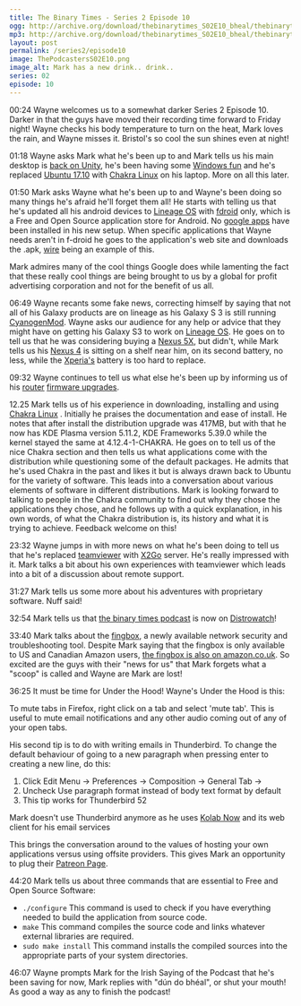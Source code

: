 ```yaml
---
title: The Binary Times - Series 2 Episode 10
ogg: http://archive.org/download/thebinarytimes_S02E10_bheal/thebinarytimes_S02E10_bheal.ogg
mp3: http://archive.org/download/thebinarytimes_S02E10_bheal/thebinarytimes_S02E10_bheal.mp3 
layout: post
permalink: /series2/episode10
image: ThePodcastersS02E10.png
image_alt: Mark has a new drink.. drink..
series: 02
episode: 10
---
```

00:24 Wayne welcomes us to a somewhat darker Series 2 Episode 10. Darker in that the guys have moved their recording time forward to Friday night! Wayne checks his body temperature to turn on the heat, Mark loves the rain, and Wayne misses it. Bristol's so cool the sun shines even at night!

01:18 Wayne asks Mark what he's been up to and Mark tells us his main desktop is [back on Unity](http://releases.ubuntu.com/16.04.3/), he's been having some [Windows fun](https://support.microsoft.com/en-us/help/12440/windows-10-activation) and he's replaced [ Ubuntu 17.10](https://www.ubuntu.com/desktop/1710) with [Chakra Linux](https://chakralinux.org/) on his laptop. More on all this later.

01:50 Mark asks Wayne what he's been up to and Wayne's been doing so many things he's afraid he'll forget them all! He starts with telling us that he's updated all his android devices to [Lineage OS](https://lineageos.org/) with [fdroid](https://f-droid.org/) only, which is a Free and Open Source application store for Android. No [google apps](https://play.google.com/store) have been installed in his new setup. When specific applications that Wayne needs aren't in f-droid he goes to the application's web site and downloads the .apk, [wire](https://wire-app.wire.com/android/prod/wire-3.2.373.apk) being an example of this.

Mark admires many of the cool things Google does while lamenting the fact that these really cool things are being brought to us by a global for profit advertising corporation and not for the benefit of us all.

06:49 Wayne recants some fake news, correcting himself by saying that not all of his Galaxy products are on lineage as his Galaxy S 3 is still running [CyanogenMod](https://en.wikipedia.org/wiki/CyanogenMod). Wayne asks our audience for any help or advice that they might have on getting his Galaxy S3 to work on [Lineage OS](https://lineageos.org/). He goes on to tell us that he was considering buying a [ Nexus 5X](https://www.google.com/nexus/5x/), but didn't, while Mark tells us his [Nexus 4](https://en.wikipedia.org/wiki/Nexus_4) is sitting on a shelf near him, on its second battery, no less, while the [Xperia's](https://support.sonymobile.com/ie/xperiaz/) battery is too hard to replace.

09:32 Wayne continues to tell us what else he's been up by informing us of his [router](https://www.asus.com/us/Networking/RTN66U/) [firmware upgrades](https://www.dd-wrt.com/wiki/index.php/Asus_RT-N66U).

12.25 Mark tells us of his experience in downloading, installing and using [Chakra Linux](https://chakralinux.org/) . Initially he praises the documentation and ease of install. He notes that after install the distribution upgrade was 417MB, but with that he now has KDE Plasma version 5.11.2, KDE Frameworks 5.39.0 while the kernel stayed the same at 4.12.4-1-CHAKRA. He goes on to tell us of the nice Chakra section and then tells us what applications come with the distribution while questioning some of the default packages. He admits that he's used Chakra in the past and likes it but is always drawn back to Ubuntu for the variety of software. This leads into a conversation about various elements of software in different distributions. Mark is looking forward to talking to people in the Chakra community to find out why they chose the applications they chose, and he follows up with a quick explanation, in his own words, of what the Chakra distribution is, its history and what it is trying to achieve. Feedback welcome on this!

23:32 Wayne jumps in with more news on what he's been doing to tell us that he's replaced [teamviewer](https://www.teamviewer.com/en/) with [X2Go](https://wiki.x2go.org/doku.php) server. He's really impressed with it. Mark talks a bit about his own experiences with teamviewer which leads into a bit of a discussion about remote support.

31:27 Mark tells us some more about his adventures with proprietary software. Nuff said!

32:54 Mark tells us that [the binary times podcast](https://thebinarytimes.net/) is now on [Distrowatch](http://distrowatch.com/)!

33:40 Mark talks about the [fingbox](https://www.fing.io/),  a newly available network security and troubleshooting tool. Despite Mark saying that the fingbox is only available to US and Canadian Amazon users, [the fingbox is also on amazon.co.uk](https://www.amazon.co.uk/Fingbox-Network-Security-Toolkit-Troubleshooting/dp/B072JTVTJS/). So excited are the guys with their "news for us" that Mark forgets what a "scoop" is called and Wayne are Mark are lost!

36:25 It must be time for Under the Hood! Wayne's Under the Hood is this:

To mute tabs in Firefox, right click on a tab and select 'mute tab'. This is useful to mute email notifications and any other audio coming out of any of your open tabs.

His second tip is to do with writing emails in Thunderbird. To change the default behaviour of going to a new paragraph when pressing enter to creating a new line, do this:
1. Click Edit Menu -&gt; Preferences -&gt; Composition -&gt; General Tab -&gt;
1. Uncheck Use paragraph format instead of body text format by default
1. This tip works for Thunderbird 52

Mark doesn't use Thunderbird anymore as he uses [Kolab Now](https://kolabnow.com/) and its web client for his email services

This brings the conversation around to the values of hosting your own applications versus using offsite providers. This gives Mark an opportunity to plug their [Patreon Page](https://www.patreon.com/thebinarytimes).

44:20 Mark tells us about three commands that are essential to Free and Open Source Software:
* `./configure` This command is used to check if you have everything needed to build the application from source code.
* `make` This command compiles the source code and links whatever external libraries are required.
* `sudo make install` This command installs the compiled sources into the appropriate parts of your system directories.

46:07 Wayne prompts Mark for the Irish Saying of the Podcast that he's been saving for now, Mark replies with "d&uacute;n do bh&eacute;al", or shut your mouth! As good a way as any to finish the podcast!
